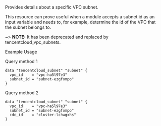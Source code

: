 Provides details about a specific VPC subnet.

This resource can prove useful when a module accepts a subnet id as an input variable and needs to, for example, determine the id of the VPC that the subnet belongs to.

~> **NOTE:** It has been deprecated and replaced by tencentcloud_vpc_subnets.

Example Usage

Query method 1

```hcl
data "tencentcloud_subnet" "subnet" {
  vpc_id    = "vpc-ha5l97e3"
  subnet_id = "subnet-ezgfompo"
}
```

Query method 2

```hcl
data "tencentcloud_subnet" "subnet" {
  vpc_id    = "vpc-ha5l97e3"
  subnet_id = "subnet-ezgfompo"
  cdc_id    = "cluster-lchwgxhs"
}
```
